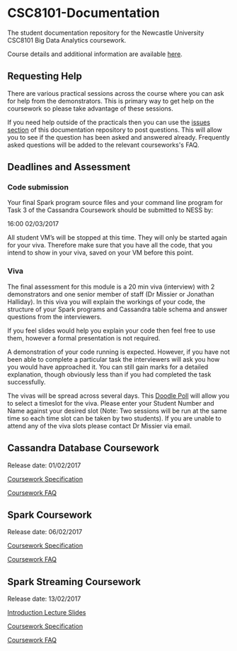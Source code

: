 # CSC8101-Documentation

The student documentation repository for the Newcastle University CSC8101 Big 
Data Analytics coursework.

Course details and additional information are available 
[here](https://sites.google.com/site/paolomissier/home/for-students/csc8101-big-data-analytics).

## Requesting Help

There are various practical sessions across the course where you can ask for
help from the demonstrators. This is primary way to get help on the coursework
so please take advantage of these sessions.

If you need help outside of the practicals then you can use the 
[issues section](https://github.com/tomncooper/CSC8101-Documentation/issues) of 
this documentation repository to post questions. This will allow you to see if the 
question has been asked and answered already. Frequently asked questions will be 
added to the relevant courseworks's FAQ.

## Deadlines and Assessment                                                     

### Code submission                                                             

Your final Spark program source files and your command line program for Task 3 
of the Cassandra Coursework should be submitted to NESS by:

16:00 02/03/2017

All student VM’s will be stopped at this time. They will only be started again 
for your viva. Therefore make sure that you have all the code, that you intend 
to show in your viva, saved on your VM before this point.

### Viva                                                          

The final assessment for this module is a 20 min viva (interview) with 2 
demonstrators and one senior member of staff (Dr Missier or Jonathan Halliday). 
In this viva you will explain the workings of your code, the structure of your 
Spark programs and Cassandra table schema and answer questions from the 
interviewers. 

If you feel slides would help you explain your code then feel free to use them, 
however a formal presentation is not required.

A demonstration of your code running is expected. However, if you have not been 
able to complete a particular task the interviewers will ask you how you would 
have approached it. You can still gain marks for a detailed explanation, though 
obviously less than if you had completed the task successfully.

The vivas will be spread across several days. This 
[Doodle Poll](http://doodle.com/poll/e78vgfigt48z642b) will allow you to select a 
timeslot for the viva. Please enter your Student Number and Name against your 
desired slot (Note: Two sessions will be run at the same time so each time slot can
be taken by two students). If you are unable to attend any of the viva slots please 
contact Dr Missier via email.

## Cassandra Database Coursework

Release date: 01/02/2017

[Coursework Specification](cassandra/cassandra-coursework-spec.md)

[Coursework FAQ](cassandra/cassandra-faq.md)

## Spark Coursework

Release date: 06/02/2017

[Coursework Specification](spark/spark-coursework-spec.md)

[Coursework FAQ](spark/spark-faq.md)

## Spark Streaming Coursework

Release date: 13/02/2017

[Introduction Lecture Slides](https://docs.google.com/presentation/d/18EnEjy6Uo5fnRKv9nIgUA9VspgcWA-tog6s7bjaIkNE/edit?usp=sharing)

[Coursework Specification](spark-streaming/spark-streaming-coursework-spec.md)

[Coursework FAQ](spark-streaming/spark-streaming-faq.md)
